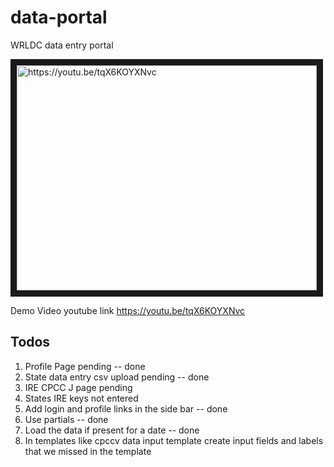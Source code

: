 
# data-portal
WRLDC data entry portal

<a href="http://www.youtube.com/watch?feature=player_embedded&v=tqX6KOYXNvc">
<img src="http://img.youtube.com/vi/tqX6KOYXNvc/0.jpg" 
alt="https://youtu.be/tqX6KOYXNvc" width="480" height="360" border="10" /></a>

Demo Video youtube link https://youtu.be/tqX6KOYXNvc

## Todos
1. Profile Page pending -- done
2. State data entry csv upload pending -- done
3. IRE CPCC J page pending
4. States IRE keys not entered
5. Add login and profile links in the side bar -- done
6. Use partials -- done
7. Load the data if present for a date -- done
8. In templates like cpccv data input template create input fields and labels that we missed in the template